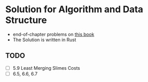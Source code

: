 # Solution for Algorithm and Data Structure

- end-of-chapter problems on [this book](https://www.amazon.co.jp/dp/4065128447)
- The Solution is written in Rust

## TODO

- [ ] 5.9 Least Merging Slimes Costs
- [ ] 6.5, 6.6, 6.7
